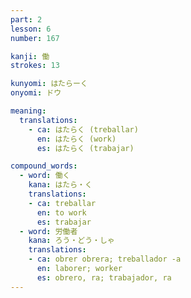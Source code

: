 ```yaml
---
part: 2
lesson: 6
number: 167

kanji: 働
strokes: 13

kunyomi: はたらーく
onyomi: ドウ

meaning:
  translations:
    - ca: はたらく (treballar)
      en: はたらく (work)
      es: はたらく (trabajar)

compound_words:
  - word: 働く
    kana: はたら・く
    translations:
    - ca: treballar
      en: to work
      es: trabajar
  - word: 労働者
    kana: ろう・どう・しゃ
    translations:
    - ca: obrer obrera; treballador -a
      en: laborer; worker
      es: obrero, ra; trabajador, ra
---
```

